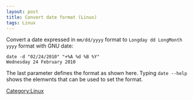 ```yaml
---
layout: post 
title: Convert date format (Linux)
tags: Linux
---
```


Convert a date expressed in `mm/dd/yyyy` format to
`Longday dd LongMonth yyyy` format with GNU date:

    date -d "02/24/2010" "+%A %d %B %Y"
    Wednesday 24 February 2010

The last parameter defines the format as shown here. Typing
`date --help` shows the elemwnts that can be used to set the format.

[Category:Linux](Category:Linux "wikilink")
